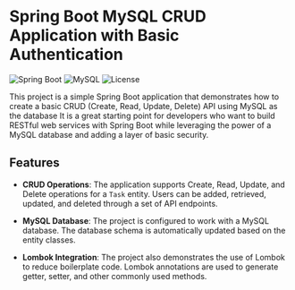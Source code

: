 # Spring Boot MySQL CRUD Application with Basic Authentication

![Spring Boot](https://img.shields.io/badge/Spring%20Boot-2.5.4-brightgreen)
![MySQL](https://img.shields.io/badge/MySQL-8.0.25-blue)
![License](https://img.shields.io/badge/License-MIT-yellow)

This project is a simple Spring Boot application that demonstrates how to create a basic CRUD (Create, Read, Update, Delete) API using MySQL as the database It is a great starting point for developers who want to build RESTful web services with Spring Boot while leveraging the power of a MySQL database and adding a layer of basic security.

## Features

- **CRUD Operations**: The application supports Create, Read, Update, and Delete operations for a `Task` entity. Users can be added, retrieved, updated, and deleted through a set of API endpoints.

- **MySQL Database**: The project is configured to work with a MySQL database. The database schema is automatically updated based on the entity classes.

- **Lombok Integration**: The project also demonstrates the use of Lombok to reduce boilerplate code. Lombok annotations are used to generate getter, setter, and other commonly used methods.

